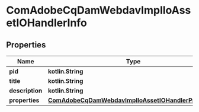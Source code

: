 
# ComAdobeCqDamWebdavImplIoAssetIOHandlerInfo

## Properties
Name | Type | Description | Notes
------------ | ------------- | ------------- | -------------
**pid** | **kotlin.String** |  |  [optional]
**title** | **kotlin.String** |  |  [optional]
**description** | **kotlin.String** |  |  [optional]
**properties** | [**ComAdobeCqDamWebdavImplIoAssetIOHandlerProperties**](ComAdobeCqDamWebdavImplIoAssetIOHandlerProperties.md) |  |  [optional]



